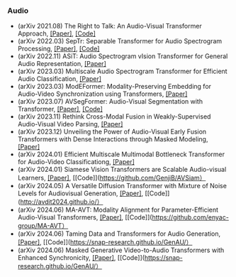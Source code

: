 ### Audio 
- (arXiv 2021.08) The Right to Talk: An Audio-Visual Transformer Approach, [[Paper]](https://arxiv.org/pdf/2108.03256.pdf), [[Code]](https://github.com/uark-cviu/Right2Talk)
- (arXiv 2022.03) SepTr: Separable Transformer for Audio Spectrogram Processing, [[Paper]](https://arxiv.org/pdf/2203.09581.pdf), [[Code]](https://github.com/ristea/septr)
- (arXiv 2022.11) ASiT: Audio Spectrogram vIsion Transformer for General Audio Representation, [[Paper]](https://arxiv.org/pdf/2211.13189.pdf)
- (arXiv 2023.03) Multiscale Audio Spectrogram Transformer for Efficient Audio Classification, [[Paper]](https://arxiv.org/pdf/2303.10757.pdf)
- (arXiv 2023.03) ModEFormer: Modality-Preserving Embedding for Audio-Video Synchronization using Transformers, [[Paper]](https://arxiv.org/pdf/2303.11551.pdf)
- (arXiv 2023.07) AVSegFormer: Audio-Visual Segmentation with Transformer, [[Paper]](https://arxiv.org/pdf/2307.01146.pdf), [[Code]](https://github.com/vvvb-github/AVSegFormer)
- (arXiv 2023.11) Rethink Cross-Modal Fusion in Weakly-Supervised Audio-Visual Video Parsing, [[Paper]](https://arxiv.org/pdf/2311.08151.pdf)
- (arXiv 2023.12) Unveiling the Power of Audio-Visual Early Fusion Transformers with Dense Interactions through Masked Modeling, [[Paper]](https://arxiv.org/pdf/2312.01017.pdf)
- (arXiv 2024.01) Efficient Multiscale Multimodal Bottleneck Transformer for Audio-Video Classificationg, [[Paper]](https://arxiv.org/pdf/2312.01017.pdf)
- (arXiv 2024.01) Siamese Vision Transformers are Scalable Audio-visual Learners, [[Paper]](https://arxiv.org/pdf/2403.19638.pdf), [[Code]](https://github.com/GenjiB/AVSiam）
- (arXiv 2024.05) A Versatile Diffusion Transformer with Mixture of Noise Levels for Audiovisual Generation, [[Paper]](https://arxiv.org/pdf/2405.13762.pdf), [[Code]](http://avdit2024.github.io/）
- (arXiv 2024.06) MA-AVT: Modality Alignment for Parameter-Efficient Audio-Visual Transformers, [[Paper]](https://arxiv.org/pdf/2406.04930.pdf), [[Code]](https://github.com/enyac-group/MA-AVT）
- (arXiv 2024.06) Taming Data and Transformers for Audio Generation, [[Paper]](https://arxiv.org/pdf/2406.19388.pdf), [[Code]](https://snap-research.github.io/GenAU/）
- (arXiv 2024.06) Masked Generative Video-to-Audio Transformers with Enhanced Synchronicity, [[Paper]](https://arxiv.org/pdf/2407.10387.pdf), [[Code]](https://snap-research.github.io/GenAU/）

